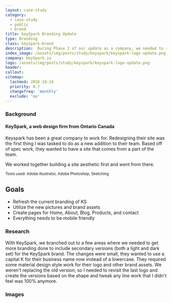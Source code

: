 ```yaml
---
layout: case-study
category:
  - case-study
  - public
  - brand
title: keySpark Branding Update
type: Branding
class: keyspark-brand
description:  During Phase 2 of our update as a company, we needed to revisit the KeySpark logo for a revamp, something to use in tandem with our current logo.
index_image: /assets/img/posts/study/keyspark/keyspark-logo-update.png
company: KeySpark.io
logo: /assets/img/posts/study/keyspark/keyspark-logo-update.png
header:
callout:
sitemap:
  lastmod: 2016-10-14
  priority: 0.7
  changefreq: 'monthly'
  exclude: 'no'
---
```

### Background

#### KeySpark, a web design firm from Ontario Canada

Keyspark has been a great company to work for. Redesigning their site was the first thing I was tasked to do as a new addition to their team. Based off of spec work, they wanted to have a site that comes from a part of the team.

We worked together building a site aesthetic first and went from there.

<small>Tools used: Adobe Illustrator, Adobe Photoshop, Sketching</small>

## Goals
* Refresh the current branding of KS
* Utilize the new pictures and brand assets
* Create pages for Home, About, Blog, Products, and contact
* Everything needs to be mobile friendly

### Research

With KeySpark, we branched out to a few areas where we needed to get more branding done to include secondary versions (both a light and dark set) for the KeySpark brand. The changes were small, they wanted to use a capital K for their business name now instead of a lowercase. They required some material design style work for their logo and other brand assets. We weren't replacing the old version, so I needed to revisit the last logo and create the versions based on the shape and tweak any line work that I didn't feel was 100% anymore.
### Images

<!-- <div id="img-quilt">
  <img src="{{site.baseurl}}/assets/img/posts/study/portfolio-img/brand-colors.gif" alt="desktop image of the for the final concept of darianrosebrook.com" />
  <img src="{{site.baseurl}}/assets/img/posts/study/portfolio-img/brand-icons.gif" alt="desktop image of the for the final concept of darianrosebrook.com" />
  <img src="{{site.baseurl}}/assets/img/posts/study/portfolio-img/brand-interaction.gif" alt="desktop image of the for the final concept of darianrosebrook.com" />
  <img src="{{site.baseurl}}/assets/img/posts/study/portfolio-img/brand-gem.png" alt="desktop image of the for the final concept of darianrosebrook.com" />
  <img src="{{site.baseurl}}/assets/img/posts/study/portfolio-img/brand-contact-icons.gif" alt="desktop image of the for the final concept of darianrosebrook.com" />
  <img src="{{site.baseurl}}/assets/img/posts/study/portfolio-img/brand-icon-comparison.jpg" alt="desktop image of the for the final concept of darianrosebrook.com" />
</div> -->
